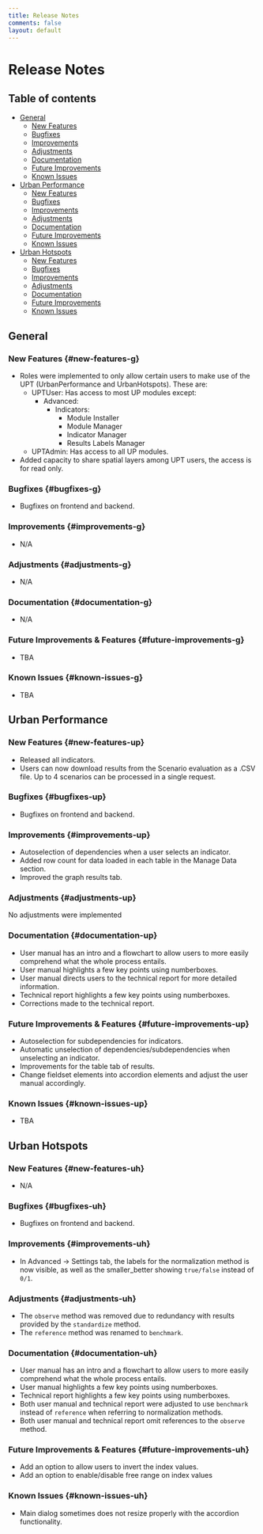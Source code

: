 ```yaml
---
title: Release Notes
comments: false
layout: default
---
```



# Release Notes

## Table of contents
- [General](#general)
    - [New Features](#new-features-g)
    - [Bugfixes](#bugfixes-g)
    - [Improvements](#improvements-g)
    - [Adjustments](#adjustments-g)
    - [Documentation](#documentation-g)
    - [Future Improvements](#future-improvements-g)
    - [Known Issues](#known-issues-g)
- [Urban Performance](#urban-performance)
    - [New Features](#new-features-up)
    - [Bugfixes](#bugfixes-up)
    - [Improvements](#improvements-up)
    - [Adjustments](#adjustments-up)
    - [Documentation](#documentation-up)
    - [Future Improvements](#future-improvements-up)
    - [Known Issues](#known-issues-up)
- [Urban Hotspots](#urban-hotspots)
    - [New Features](#new-features-uh)
    - [Bugfixes](#bugfixes-uh)
    - [Improvements](#improvements-uh)
    - [Adjustments](#adjustments-uh)
    - [Documentation](#documentation-uh)
    - [Future Improvements](#future-improvements-uh)
    - [Known Issues](#known-issues-uh)

## General

### New Features {#new-features-g}
- Roles were implemented to only allow certain users to make use of the UPT (UrbanPerformance and UrbanHotspots). These are:
	- UPTUser: Has access to most UP modules except:
		- Advanced:
			- Indicators:
				- Module Installer
				- Module Manager
				- Indicator Manager
				- Results Labels Manager
	- UPTAdmin: Has access to all UP modules.
- Added capacity to share spatial layers among UPT users, the access is for read only.

### Bugfixes {#bugfixes-g}
- Bugfixes on frontend and backend.

### Improvements {#improvements-g}
- N/A

### Adjustments {#adjustments-g}
- N/A

### Documentation {#documentation-g}
- N/A

### Future Improvements & Features {#future-improvements-g}
- TBA

### Known Issues {#known-issues-g}
- TBA

## Urban Performance

### New Features {#new-features-up}
- Released all indicators.
- Users can now download results from the Scenario evaluation as a .CSV file. Up to 4 scenarios can be processed in a single request.

### Bugfixes {#bugfixes-up}
- Bugfixes on frontend and backend.

### Improvements {#improvements-up}
- Autoselection of dependencies when a user selects an indicator.
- Added row count for data loaded in each table in the Manage Data section.
- Improved the graph results tab.

### Adjustments {#adjustments-up}
No adjustments were implemented

### Documentation {#documentation-up}
- User manual has an intro and a flowchart to allow users to more easily comprehend what the whole process entails.
- User manual highlights a few key points using numberboxes.
- User manual directs users to the technical report for more detailed information.
- Technical report highlights a few key points using numberboxes.
- Corrections made to the technical report.

### Future Improvements & Features {#future-improvements-up}
- Autoselection for subdependencies for indicators.
- Automatic unselection of dependencies/subdependencies when unselecting an indicator.
- Improvements for the table tab of results.
- Change fieldset elements into accordion elements and adjust the user manual accordingly.

### Known Issues {#known-issues-up}
- TBA

## Urban Hotspots

### New Features {#new-features-uh}
- N/A

### Bugfixes {#bugfixes-uh}
- Bugfixes on frontend and backend.

### Improvements {#improvements-uh}
- In Advanced -> Settings tab, the labels for the normalization method is now visible, as well as the smaller_better showing `true/false` instead of `0/1`.

### Adjustments {#adjustments-uh}
- The `observe` method was removed due to redundancy with results provided by the `standardize` method.
- The `reference` method was renamed to `benchmark`.

### Documentation {#documentation-uh}
- User manual has an intro and a flowchart to allow users to more easily comprehend what the whole process entails.
- User manual highlights a few key points using numberboxes.
- Technical report highlights a few key points using numberboxes.
- Both user manual and technical report were adjusted to use `benchmark` instead of `reference` when referring to normalization methods.
- Both user manual and technical report omit references to the `observe` method.

### Future Improvements & Features {#future-improvements-uh}
- Add an option to allow users to invert the index values.
- Add an option to enable/disable free range on index values

### Known Issues {#known-issues-uh}
- Main dialog sometimes does not resize properly with the accordion functionality.